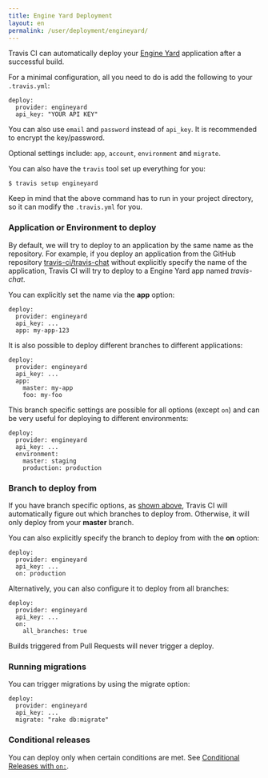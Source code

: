 ```yaml
---
title: Engine Yard Deployment
layout: en
permalink: /user/deployment/engineyard/
---
```


Travis CI can automatically deploy your [Engine Yard](https://www.engineyard.com/) application after a successful build.

For a minimal configuration, all you need to do is add the following to your `.travis.yml`:

```
deploy:
  provider: engineyard
  api_key: "YOUR API KEY"
```

You can also use `email` and `password` instead of `api_key`. It is recommended to encrypt the key/password.

Optional settings include: `app`, `account`, `environment` and `migrate`.

You can also have the `travis` tool set up everything for you:

```
$ travis setup engineyard
```

Keep in mind that the above command has to run in your project directory, so it can modify the `.travis.yml` for you.

### Application or Environment to deploy

By default, we will try to deploy to an application by the same name as the repository. For example, if you deploy an application from the GitHub repository [travis-ci/travis-chat](https://github.com/travis-ci/travis-chat) without explicitly specify the name of the application, Travis CI will try to deploy to a Engine Yard app named *travis-chat*.

You can explicitly set the name via the **app** option:

```
deploy:
  provider: engineyard
  api_key: ...
  app: my-app-123
```

It is also possible to deploy different branches to different applications:

```
deploy:
  provider: engineyard
  api_key: ...
  app:
    master: my-app
    foo: my-foo
```

This branch specific settings are possible for all options (except `on`) and can be very useful for deploying to different environments:

```
deploy:
  provider: engineyard
  api_key: ...
  environment:
    master: staging
    production: production
```

### Branch to deploy from

If you have branch specific options, as [shown above](#Application-or-Environment-to-deploy), Travis CI will automatically figure out which branches to deploy from. Otherwise, it will only deploy from your **master** branch.

You can also explicitly specify the branch to deploy from with the **on** option:

```
deploy:
  provider: engineyard
  api_key: ...
  on: production
```

Alternatively, you can also configure it to deploy from all branches:

```
deploy:
  provider: engineyard
  api_key: ...
  on:
    all_branches: true
```

Builds triggered from Pull Requests will never trigger a deploy.

### Running migrations

You can trigger migrations by using the migrate option:

```
deploy:
  provider: engineyard
  api_key: ...
  migrate: "rake db:migrate"
```

### Conditional releases

You can deploy only when certain conditions are met.
See [Conditional Releases with `on:`](/user/deployment#Conditional-Releases-with-on%3A).
